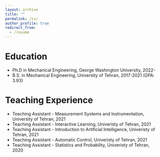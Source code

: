 ```yaml
---
layout: archive
title: ""
permalink: /cv/
author_profile: true
redirect_from:
  - /resume
---
```


<!-- {% include base_path %} -->

Education
======
* Ph.D in Mechanical Engineering, George Washington University, 2022-
* B.S. in Mechanical Engineering, University of Tehran, 2017-2021 (GPA: 3.93)

Teaching Experience
======
* Teaching Assistant - Measurement Systems and Instrumentation, University of Tehran, 2021
* Teaching Assistant - Interactive Learning, Univeristy of Tehran, 2021
* Teaching Assistant - Introduction to Artificial Intelligence, Univeristy of Tehran, 2021
* Teaching Assistant - Automatic Control, Univeristy of Tehran, 2021
* Teaching Assistant - Statistics and Probability, Univeristy of Tehran, 2020

<!-- Work experience
======
* Summer 2015: Research Assistant
  * Github University
  * Duties included: Tagging issues
  * Supervisor: Professor Git

* Fall 2015: Research Assistant
  * Github University
  * Duties included: Merging pull requests
  * Supervisor: Professor Hub
  
Skills
======
* Skill 1
* Skill 2
  * Sub-skill 2.1
  * Sub-skill 2.2
  * Sub-skill 2.3
* Skill 3

Publications
======
  <ul>{% for post in site.publications %}
    {% include archive-single-cv.html %}
  {% endfor %}</ul>
  
Talks
======
  <ul>{% for post in site.talks %}
    {% include archive-single-talk-cv.html %}
  {% endfor %}</ul>
  
Teaching
======
  <ul>{% for post in site.teaching %}
    {% include archive-single-cv.html %}
  {% endfor %}</ul>
  
Service and leadership
======
* Currently signed in to 43 different slack teams -->
